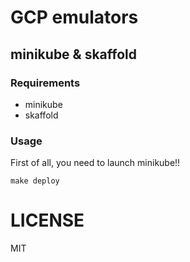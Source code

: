 # GCP emulators
## minikube & skaffold
### Requirements
* minikube
* skaffold
### Usage
First of all, you need to launch minikube!!
```
make deploy
```
# LICENSE
MIT
